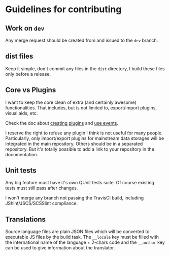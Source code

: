 # Guidelines for contributing

## Work on `dev`
Any merge request should be created from and issued to the `dev` branch.

## dist files
Keep it simple, don't commit any files in the `dist` directory, I build these files only before a release.

## Core vs Plugins
I want to keep the core clean of extra (and certainly awesome) functionalities. That includes, but is not limited to, export/import plugins, visual aids, etc.

Check the doc about [creating plugins](http://querybuilder.js.org/dev/plugins.html) and [use events](http://querybuilder.js.org/dev/events.html).

I reserve the right to refuse any plugin I think is not useful for many people. Particularly, only import/export plugins for mainstream data storages will be integrated in the main repository. Others should be in a separated repository. But it's totally possible to add a link to your repository in the documentation.

## Unit tests
Any big feature must have it's own QUnit tests suite. Of course existing tests must still pass after changes.

I won't merge any branch not passing the TravisCI build, including JShint/JSCS/SCSSlint compliance.

## Translations
Source language files are plain JSON files which will be converted to executable JS files by the build task. The `__locale` key must be filled with the international name of the language + 2-chars code and the `__author` key can be used to give information about the translator.
